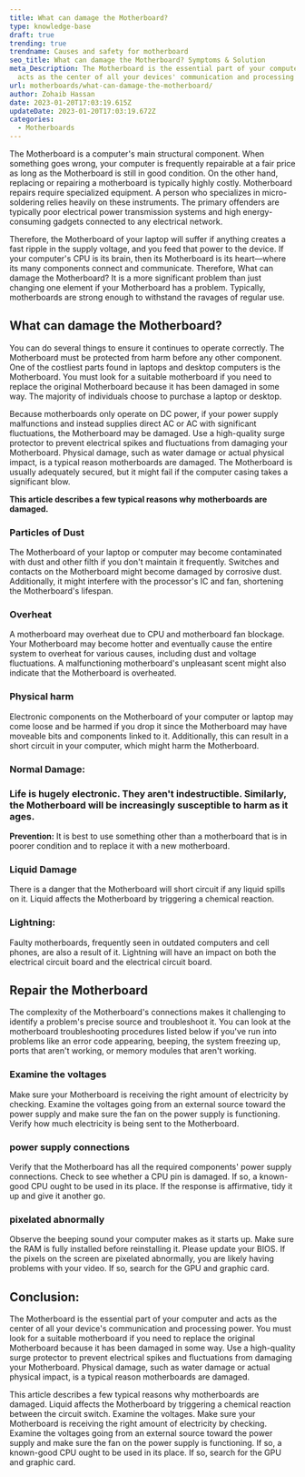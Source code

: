 ```yaml
---
title: What can damage the Motherboard?
type: knowledge-base
draft: true
trending: true
trendname: Causes and safety for motherboard
seo_title: What can damage the Motherboard? Symptoms & Solution
meta_Description: The Motherboard is the essential part of your computer and
  acts as the center of all your devices' communication and processing power.
url: motherboards/what-can-damage-the-motherboard/
author: Zohaib Hassan
date: 2023-01-20T17:03:19.615Z
updateDate: 2023-01-20T17:03:19.672Z
categories:
  - Motherboards
---
```

The Motherboard is a computer's main structural component. When something goes wrong, your computer is frequently repairable at a fair price as long as the Motherboard is still in good condition. On the other hand, replacing or repairing a motherboard is typically highly costly. Motherboard repairs require specialized equipment. A person who specializes in micro-soldering relies heavily on these instruments. The primary offenders are typically poor electrical power transmission systems and high energy-consuming gadgets connected to any electrical network.

Therefore, the Motherboard of your laptop will suffer if anything creates a fast ripple in the supply voltage, and you feed that power to the device. If your computer's CPU is its brain, then its Motherboard is its heart—where its many components connect and communicate. Therefore, What can damage the Motherboard? It is a more significant problem than just changing one element if your Motherboard has a problem. Typically, motherboards are strong enough to withstand the ravages of regular use. 

## What can damage the Motherboard?

You can do several things to ensure it continues to operate correctly. The Motherboard must be protected from harm before any other component. One of the costliest parts found in laptops and desktop computers is the Motherboard. You must look for a suitable motherboard if you need to replace the original Motherboard because it has been damaged in some way. The majority of individuals choose to purchase a laptop or desktop.

Because motherboards only operate on DC power, if your power supply malfunctions and instead supplies direct AC or AC with significant fluctuations, the Motherboard may be damaged. Use a high-quality surge protector to prevent electrical spikes and fluctuations from damaging your Motherboard. Physical damage, such as water damage or actual physical impact, is a typical reason motherboards are damaged. The Motherboard is usually adequately secured, but it might fail if the computer casing takes a significant blow.

**This article describes a few typical reasons why motherboards are damaged.**

### **Particles of Dust**

The Motherboard of your laptop or computer may become contaminated with dust and other filth if you don't maintain it frequently. Switches and contacts on the Motherboard might become damaged by corrosive dust. Additionally, it might interfere with the processor's IC and fan, shortening the Motherboard's lifespan.

### **Overheat**

A motherboard may overheat due to CPU and motherboard fan blockage. Your Motherboard may become hotter and eventually cause the entire system to overheat for various causes, including dust and voltage fluctuations. A malfunctioning motherboard's unpleasant scent might also indicate that the Motherboard is overheated.

### **Physical harm**

Electronic components on the Motherboard of your computer or laptop may come loose and be harmed if you drop it since the Motherboard may have moveable bits and components linked to it. Additionally, this can result in a short circuit in your computer, which might harm the Motherboard.

### **Normal Damage:**

### Life is hugely electronic. They aren't indestructible. Similarly, the Motherboard will be increasingly susceptible to harm as it ages.

**Prevention:** It is best to use something other than a motherboard that is in poorer condition and to replace it with a new motherboard.

### **Liquid Damage**

There is a danger that the Motherboard will short circuit if any liquid spills on it. Liquid affects the Motherboard by triggering a chemical reaction. 

### **Lightning:**

Faulty motherboards, frequently seen in outdated computers and cell phones, are also a result of it. Lightning will have an impact on both the electrical circuit board and the electrical circuit board.

## Repair the Motherboard

The complexity of the Motherboard's connections makes it challenging to identify a problem's precise source and troubleshoot it. You can look at the motherboard troubleshooting procedures listed below if you've run into problems like an error code appearing, beeping, the system freezing up, ports that aren't working, or memory modules that aren't working.

### **Examine the voltages**

Make sure your Motherboard is receiving the right amount of electricity by checking. Examine the voltages going from an external source toward the power supply and make sure the fan on the power supply is functioning. Verify how much electricity is being sent to the Motherboard.

### **power supply connections**

Verify that the Motherboard has all the required components' power supply connections. Check to see whether a CPU pin is damaged. If so, a known-good CPU ought to be used in its place. If the response is affirmative, tidy it up and give it another go.

### **pixelated abnormally**

Observe the beeping sound your computer makes as it starts up. Make sure the RAM is fully installed before reinstalling it. Please update your BIOS. If the pixels on the screen are pixelated abnormally, you are likely having problems with your video. If so, search for the GPU and graphic card.

## Conclusion:

The Motherboard is the essential part of your computer and acts as the center of all your device's communication and processing power. You must look for a suitable motherboard if you need to replace the original Motherboard because it has been damaged in some way. Use a high-quality surge protector to prevent electrical spikes and fluctuations from damaging your Motherboard. Physical damage, such as water damage or actual physical impact, is a typical reason motherboards are damaged.

This article describes a few typical reasons why motherboards are damaged. Liquid affects the Motherboard by triggering a chemical reaction between the circuit switch. Examine the voltages. Make sure your Motherboard is receiving the right amount of electricity by checking. Examine the voltages going from an external source toward the power supply and make sure the fan on the power supply is functioning. If so, a known-good CPU ought to be used in its place. If so, search for the GPU and graphic card.